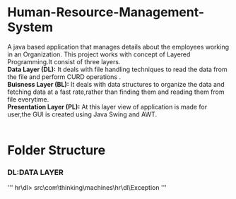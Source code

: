 # Human-Resource-Management-System
A java based application that manages details about the employees working in an Organization.
This project works with concept of Layered Programming.It consist of three layers.<br>
<b>Data Layer (DL):</b> 
It deals with file handling techniques to read the data from the file and perform CURD operations .<br>
<b>Buisness Layer (BL):</b> 
It deals with data structures to organize the data and fetching data at a fast rate,rather than finding them and reading them from file everytime.<br>
<b>Presentation Layer (PL):</b>
At this layer view of application is made for user,the GUI is created using Java Swing and AWT.
<br><br>

# Folder Structure
### DL:DATA LAYER

'''
hr\dl> src\com\thinking\machines\hr\dl\Exception
'''


